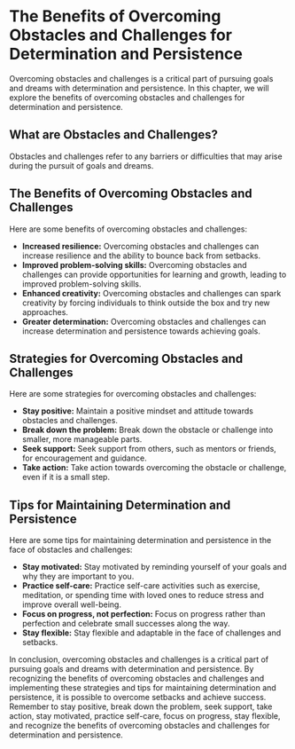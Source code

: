 The Benefits of Overcoming Obstacles and Challenges for Determination and Persistence
=====================================================================================================================================

Overcoming obstacles and challenges is a critical part of pursuing goals and dreams with determination and persistence. In this chapter, we will explore the benefits of overcoming obstacles and challenges for determination and persistence.

What are Obstacles and Challenges?
----------------------------------

Obstacles and challenges refer to any barriers or difficulties that may arise during the pursuit of goals and dreams.

The Benefits of Overcoming Obstacles and Challenges
---------------------------------------------------

Here are some benefits of overcoming obstacles and challenges:

* **Increased resilience:** Overcoming obstacles and challenges can increase resilience and the ability to bounce back from setbacks.
* **Improved problem-solving skills:** Overcoming obstacles and challenges can provide opportunities for learning and growth, leading to improved problem-solving skills.
* **Enhanced creativity:** Overcoming obstacles and challenges can spark creativity by forcing individuals to think outside the box and try new approaches.
* **Greater determination:** Overcoming obstacles and challenges can increase determination and persistence towards achieving goals.

Strategies for Overcoming Obstacles and Challenges
--------------------------------------------------

Here are some strategies for overcoming obstacles and challenges:

* **Stay positive:** Maintain a positive mindset and attitude towards obstacles and challenges.
* **Break down the problem:** Break down the obstacle or challenge into smaller, more manageable parts.
* **Seek support:** Seek support from others, such as mentors or friends, for encouragement and guidance.
* **Take action:** Take action towards overcoming the obstacle or challenge, even if it is a small step.

Tips for Maintaining Determination and Persistence
--------------------------------------------------

Here are some tips for maintaining determination and persistence in the face of obstacles and challenges:

* **Stay motivated:** Stay motivated by reminding yourself of your goals and why they are important to you.
* **Practice self-care:** Practice self-care activities such as exercise, meditation, or spending time with loved ones to reduce stress and improve overall well-being.
* **Focus on progress, not perfection:** Focus on progress rather than perfection and celebrate small successes along the way.
* **Stay flexible:** Stay flexible and adaptable in the face of challenges and setbacks.

In conclusion, overcoming obstacles and challenges is a critical part of pursuing goals and dreams with determination and persistence. By recognizing the benefits of overcoming obstacles and challenges and implementing these strategies and tips for maintaining determination and persistence, it is possible to overcome setbacks and achieve success. Remember to stay positive, break down the problem, seek support, take action, stay motivated, practice self-care, focus on progress, stay flexible, and recognize the benefits of overcoming obstacles and challenges for determination and persistence.
